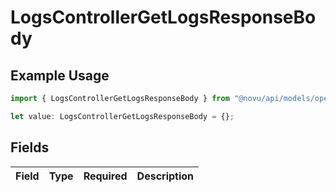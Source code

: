 # LogsControllerGetLogsResponseBody

## Example Usage

```typescript
import { LogsControllerGetLogsResponseBody } from "@novu/api/models/operations";

let value: LogsControllerGetLogsResponseBody = {};
```

## Fields

| Field       | Type        | Required    | Description |
| ----------- | ----------- | ----------- | ----------- |